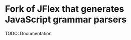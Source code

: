 Fork of JFlex that generates JavaScript grammar parsers
=======================================================

TODO: Documentation
